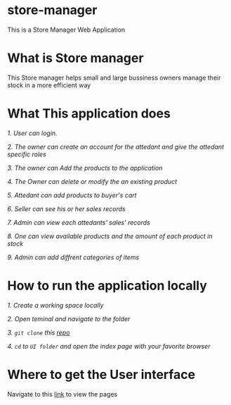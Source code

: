 # store-manager
This is a Store Manager Web Application

# What is Store manager
This Store manager helps small and large bussiness owners manage their stock in a more efficient way

# What This application does
_1. User can login._

_2. The owner can create an account for the attedant and give the attedant specific roles_

_3. The owner can Add the products to the application_

_4. The Owner can delete or modify the an existing product_

_5. Attedant can add products to buyer's cart_

_6. Seller can see his or her sales records_

_7. Admin can view each attedants' sales' records_

_8. One can view available products and the amount of each product in stock_

_9. Admin can add diffrent categories of items_

# How to run the application locally

_1. Create a working space locally_

_2. Open teminal and navigate to the folder_

_3. `git clone` this [repo](https://github.com/Georgeygigz/store-manager)_

_4. `cd` to `UI folder` and open the index page with your favorite browser_


# Where to get the User interface
Navigate to this [link]() to view the pages

